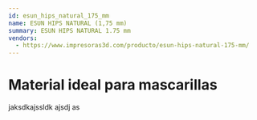 ```yaml
---
id: esun_hips_natural_175_mm
name: ESUN HIPS NATURAL (1,75 mm)
summary: ESUN HIPS NATURAL 1.75 mm
vendors:
  - https://www.impresoras3d.com/producto/esun-hips-natural-175-mm/
---
```


# Material ideal para mascarillas

jaksdkajssldk ajsdj as
